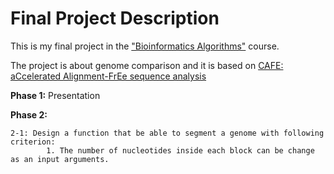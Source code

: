 # Final Project Description
This is my final project in the ["Bioinformatics Algorithms"](http://sharif.edu/~koohi/Teaching/Teaching.htm) course. 

The project is about genome comparison and it is based on [CAFE: aCcelerated Alignment-FrEe sequence analysis](https://www.ncbi.nlm.nih.gov/pmc/articles/PMC5793812/)  

**Phase 1:** Presentation

**Phase 2:**

    2-1: Design a function that be able to segment a genome with following criterion:
            1. The number of nucleotides inside each block can be change as an input arguments. 
